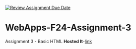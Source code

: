 [![Review Assignment Due Date](https://classroom.github.com/assets/deadline-readme-button-22041afd0340ce965d47ae6ef1cefeee28c7c493a6346c4f15d667ab976d596c.svg)](https://classroom.github.com/a/wPLY8jB2)
# WebApps-F24-Assignment-3
Assignment 3 - Basic HTML
**Hosted It**-[link](https://veera573026.github.io/44563-webapps-f24-assignment3-final-Veera573026/)

